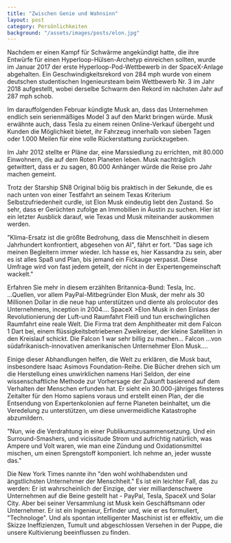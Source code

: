 ```yaml
---
title: "Zwischen Genie und Wahnsinn"
layout: post
category: Persönlichkeiten
background: "/assets/images/posts/elon.jpg"
---
```


Nachdem er einen Kampf für Schwärme angekündigt hatte, die ihre Entwürfe für einen Hyperloop-Hülsen-Archetyp einreichen sollten, wurde im Januar 2017 der erste Hyperloop-Pod-Wettbewerb in der SpaceX-Anlage abgehalten. Ein Geschwindigkeitsrekord von 284 mph wurde von einem deutschen studentischen Ingenieursteam beim Wettbewerb Nr. 3 im Jahr 2018 aufgestellt, wobei derselbe Schwarm den Rekord im nächsten Jahr auf 287 mph schob.

Im darauffolgenden Februar kündigte Musk an, dass das Unternehmen endlich sein serienmäßiges Model 3 auf den Markt bringen würde. Musk erwähnte auch, dass Tesla zu einem reinen Online-Verkauf übergeht und Kunden die Möglichkeit bietet, ihr Fahrzeug innerhalb von sieben Tagen oder 1.000 Meilen für eine volle Rückerstattung zurückzugeben.

Im Jahr 2012 stellte er Pläne dar, eine Marssiedlung zu errichten, mit 80.000 Einwohnern, die auf dem Roten Planeten leben. Musk nachträglich getwittert, dass er zu sagen, 80.000 Anhänger würde die Reise pro Jahr machen gemeint.

Trotz der Starship SN8 Original böig bis praktisch in der Sekunde, die es nach unten von einer Testfahrt an seinem Texas Kriterium Selbstzufriedenheit curdle, ist Elon Musk eindeutig liebt den Zustand. So sehr, dass er Gerüchten zufolge an Immobilien in Austin zu suchen. Hier ist ein letzter Ausblick darauf, wie Texas und Musk miteinander auskommen werden.

"Klima-Ersatz ist die größte Bedrohung, dass die Menschheit in diesem Jahrhundert konfrontiert, abgesehen von AI", fährt er fort. "Das sage ich meinen Begleitern immer wieder. Ich hasse es, hier Kassandra zu sein, aber es ist alles Spaß und Plan, bis jemand ein Fickauge verpasst. Diese Umfrage wird von fast jedem geteilt, der nicht in der Expertengemeinschaft wackelt."

Erfahren Sie mehr in diesem erzählten Britannica-Bund: Tesla, Inc. ...Quellen, vor allem PayPal-Mitbegründer Elon Musk, der mehr als 30 Millionen Dollar in die neue hap unterstützen und diente als prolocutor des Unternehmens, inception in 2004.... SpaceX >Elon Musk in den Einlass der Revolutionierung der Luft-und Raumfahrt Fleiß und tun erschwinglichen Raumfahrt eine reale Welt. Die Firma trat dem Amphitheater mit dem Falcon 1 Dart bei, einem flüssigkeitsbetriebenen Zweikreiser, der kleine Satelliten in den Kreislauf schickt. Die Falcon 1 war sehr billig zu machen... Falcon ...von südafrikanisch-innovativen amerikanischen Unternehmer Elon Musk....

Einige dieser Abhandlungen helfen, die Welt zu erklären, die Musk baut, insbesondere Isaac Asimovs Foundation-Reihe. Die Bücher drehen sich um die Herstellung eines unwirklichen namens Hari Seldon, der eine wissenschaftliche Methode zur Vorhersage der Zukunft basierend auf dem Verhalten der Menschen erfunden hat. Er sieht ein 30.000-jähriges finsteres Zeitalter für den Homo sapiens voraus und erstellt einen Plan, der die Entsendung von Expertenkolonien auf ferne Planeten beinhaltet, um die Veredelung zu unterstützen, um diese unvermeidliche Katastrophe abzumildern.

"Nun, wie die Verdrahtung in einer Publikumszusammensetzung. Und ein Surround-Smashers, und vicissitude Strom und aufrichtig natürlich, was Ampere und Volt waren, wie man eine Zündung und Oxidationsmittel mischen, um einen Sprengstoff komponiert. Ich nehme an, jeder wusste das."

Die New York Times nannte ihn "den wohl wohlhabendsten und ängstlichsten Unternehmer der Menschheit." Es ist ein leichter Fall, das zu werden: Er ist wahrscheinlich der Einzige, der vier milliardenschwere Unternehmen auf die Beine gestellt hat - PayPal, Tesla, SpaceX und Solar City. Aber bei seiner Versammlung ist Musk kein Geschäftsmann oder Unternehmer. Er ist ein Ingenieur, Erfinder und, wie er es formuliert, "Technologe". Und als spontan intelligenter Maschinist ist er effektiv, um die Skizze Ineffizienzen, Tumult und abgeschlossen Versehen in der Puppe, die unsere Kultivierung beeinflussen zu finden.
